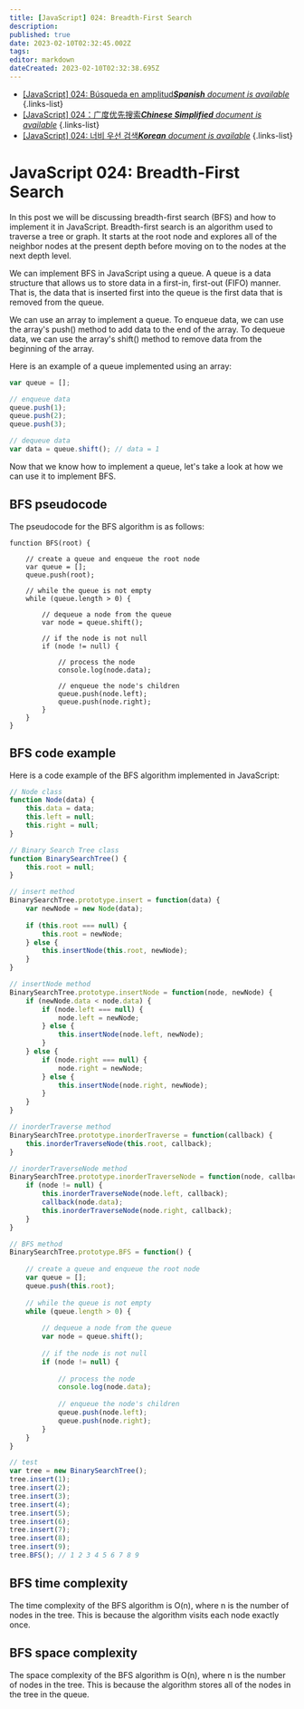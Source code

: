 ```yaml
---
title: [JavaScript] 024: Breadth-First Search
description: 
published: true
date: 2023-02-10T02:32:45.002Z
tags: 
editor: markdown
dateCreated: 2023-02-10T02:32:38.695Z
---
```


- [[JavaScript] 024: Búsqueda en amplitud***Spanish** document is available*](/es/Knowledge-base/Algorithm/javascript-024-breadth-first-search)
{.links-list}
- [[JavaScript] 024：广度优先搜索***Chinese Simplified** document is available*](/zh/Knowledge-base/Algorithm/javascript-024-breadth-first-search)
{.links-list}
- [[JavaScript] 024: 너비 우선 검색***Korean** document is available*](/ko/Knowledge-base/Algorithm/javascript-024-breadth-first-search)
{.links-list}


# JavaScript 024: Breadth-First Search

In this post we will be discussing breadth-first search (BFS) and how to implement it in JavaScript. Breadth-first search is an algorithm used to traverse a tree or graph. It starts at the root node and explores all of the neighbor nodes at the present depth before moving on to the nodes at the next depth level.

We can implement BFS in JavaScript using a queue. A queue is a data structure that allows us to store data in a first-in, first-out (FIFO) manner. That is, the data that is inserted first into the queue is the first data that is removed from the queue.

We can use an array to implement a queue. To enqueue data, we can use the array's push() method to add data to the end of the array. To dequeue data, we can use the array's shift() method to remove data from the beginning of the array.

Here is an example of a queue implemented using an array:

```javascript
var queue = [];

// enqueue data
queue.push(1);
queue.push(2);
queue.push(3);

// dequeue data
var data = queue.shift(); // data = 1
```

Now that we know how to implement a queue, let's take a look at how we can use it to implement BFS.

## BFS pseudocode

The pseudocode for the BFS algorithm is as follows:

```
function BFS(root) {
    
    // create a queue and enqueue the root node
    var queue = [];
    queue.push(root);
    
    // while the queue is not empty
    while (queue.length > 0) {
        
        // dequeue a node from the queue
        var node = queue.shift();
        
        // if the node is not null
        if (node != null) {
            
            // process the node
            console.log(node.data);
            
            // enqueue the node's children
            queue.push(node.left);
            queue.push(node.right);
        }
    }
}
```

## BFS code example

Here is a code example of the BFS algorithm implemented in JavaScript:

```javascript
// Node class
function Node(data) {
    this.data = data;
    this.left = null;
    this.right = null;
}

// Binary Search Tree class
function BinarySearchTree() {
    this.root = null;
}

// insert method
BinarySearchTree.prototype.insert = function(data) {
    var newNode = new Node(data);
    
    if (this.root === null) {
        this.root = newNode;
    } else {
        this.insertNode(this.root, newNode);
    }
}

// insertNode method
BinarySearchTree.prototype.insertNode = function(node, newNode) {
    if (newNode.data < node.data) {
        if (node.left === null) {
            node.left = newNode;
        } else {
            this.insertNode(node.left, newNode);
        }
    } else {
        if (node.right === null) {
            node.right = newNode;
        } else {
            this.insertNode(node.right, newNode);
        }
    }
}

// inorderTraverse method
BinarySearchTree.prototype.inorderTraverse = function(callback) {
    this.inorderTraverseNode(this.root, callback);
}

// inorderTraverseNode method
BinarySearchTree.prototype.inorderTraverseNode = function(node, callback) {
    if (node != null) {
        this.inorderTraverseNode(node.left, callback);
        callback(node.data);
        this.inorderTraverseNode(node.right, callback);
    }
}

// BFS method
BinarySearchTree.prototype.BFS = function() {
    
    // create a queue and enqueue the root node
    var queue = [];
    queue.push(this.root);
    
    // while the queue is not empty
    while (queue.length > 0) {
        
        // dequeue a node from the queue
        var node = queue.shift();
        
        // if the node is not null
        if (node != null) {
            
            // process the node
            console.log(node.data);
            
            // enqueue the node's children
            queue.push(node.left);
            queue.push(node.right);
        }
    }
}

// test
var tree = new BinarySearchTree();
tree.insert(1);
tree.insert(2);
tree.insert(3);
tree.insert(4);
tree.insert(5);
tree.insert(6);
tree.insert(7);
tree.insert(8);
tree.insert(9);
tree.BFS(); // 1 2 3 4 5 6 7 8 9
```

## BFS time complexity

The time complexity of the BFS algorithm is O(n), where n is the number of nodes in the tree. This is because the algorithm visits each node exactly once.

## BFS space complexity

The space complexity of the BFS algorithm is O(n), where n is the number of nodes in the tree. This is because the algorithm stores all of the nodes in the tree in the queue.